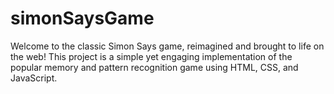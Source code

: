 # simonSaysGame
Welcome to the classic Simon Says game, reimagined and brought to life on the web! This project is a simple yet engaging implementation of the popular memory and pattern recognition game using HTML, CSS, and JavaScript.
